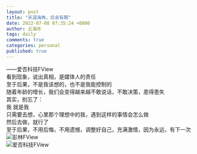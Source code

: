 ```yaml
---
layout: post
title: "天涯海角，后会有期"
date: 2022-07-08 07:35:24 +0800
author: 丘海东 
tags: daily
comments: true
categories: personal
published: true
---
```

——爱否科技FView  
看到现象，说出真相，是媒体人的责任  
至于后果，不是我该想的，也不是我能控制的  
随着年龄的增长，我们会变得越来越不敢说话，不敢决策，患得患失  
其实，别忘了：  
我 就是我  
只需要去想，心里那个理想中的我，遇到这样的事情会怎么做  
然后去做，就行了  
至于后果，不用后悔，不用遗憾，调整好自己，充满激情，因为永远，有下一次  
![彭林FView](http://r.photo.store.qq.com/psc?/V53xBhKC4JFvE03uTNAL1QWxNF3K6JJT/bqQfVz5yrrGYSXMvKr.cqb6rxDStaLHN1TgOCfEgSXVmthz5k3Ua2Z9dMYaOMLg8IT12SzUNIRXFfjikU*YSP3LBTFjhneOVLjCTf1Q7qSs!/r)  
![爱否科技FView](https://r.photo.store.qq.com/psc?/V53xBhKC4JFvE03uTNAL1QWxNF3K6JJT/bqQfVz5yrrGYSXMvKr.cqS.GDGZUtPZvps.jAtQOD53xQ1rrNosZPbUsY9*8keoK6RlcDy36tQSNVlgMv3LfjSjErb7LmbzAyMpbOwEhOdY!/r)
